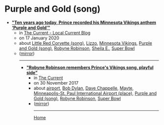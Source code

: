 # Purple and Gold (song)

 - [**"Ten years ago today, Prince recorded his Minnesota Vikings anthem ‘Purple and Gold’"**](https://blog.thecurrent.org/2020/01/ten-years-ago-today-prince-recorded-his-minnesota-vikings-anthem-purple-and-gold/)<ul><li>in [The Current - Local Current Blog](https://blog.thecurrent.org/)</li><li>on 17 January 2020</li><li>about [Little Red Corvette (song)](../../../topics/song/little-red-corvette/index.md), [Lizzo](../../../topics/lizzo/index.md), [Minnesota Vikings](../../../topics/minnesota-vikings/index.md), [Purple and Gold (song)](../../../topics/song/purple-and-gold/index.md), [Robyne Robinson](../../../topics/robyne-robinson/index.md), [Sheila E.](../../../topics/sheila-e/index.md), [Super Bowl](../../../topics/super-bowl/index.md)</li><li>([mirror](https://web.archive.org/web/*/https://blog.thecurrent.org/2020/01/ten-years-ago-today-prince-recorded-his-minnesota-vikings-anthem-purple-and-gold/))</li><ul>

----

 - [**"Robyne Robinson remembers Prince's Vikings song, playful side"**](https://www.thecurrent.org/feature/2017/11/30/robyne-robinson-remembers-princes-vikings-song-playful-side)<ul><li>in [The Current](https://www.thecurrent.org/)</li><li>on 30 November 2017</li><li>about [airport](../../../topics/airport/index.md), [Bob Dylan](../../../topics/bob-dylan/index.md), [Dave Chappelle](../../../topics/dave-chappelle/index.md), [Mayte](../../../topics/mayte/index.md), [Minneapolis-St. Paul International Airport (place)](../../../topics/place/minneapolis-st-paul-international-airport/index.md), [Purple and Gold (song)](../../../topics/song/purple-and-gold/index.md), [Robyne Robinson](../../../topics/robyne-robinson/index.md), [Super Bowl](../../../topics/super-bowl/index.md)</li><li>([mirror](https://web.archive.org/web/*/https://www.thecurrent.org/feature/2017/11/30/robyne-robinson-remembers-princes-vikings-song-playful-side))</li><ul>

----

[Home](../index.md)
